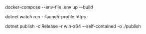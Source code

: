 docker-compose --env-file .env up --build

dotnet watch run --launch-profile https

dotnet publish -c Release -r win-x64 --self-contained -o ./publish